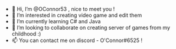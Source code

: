 - 👋 Hi, I’m @OConnor53 , nice to meet you !
- 👀 I’m interested in creating video game and edit them
- 🌱 I’m currently learning C# and Java
- 💞️ I’m looking to collaborate on creating server of games from my childhood :)
- 📫 You can contact me on discord - O'Connor#6525 !


